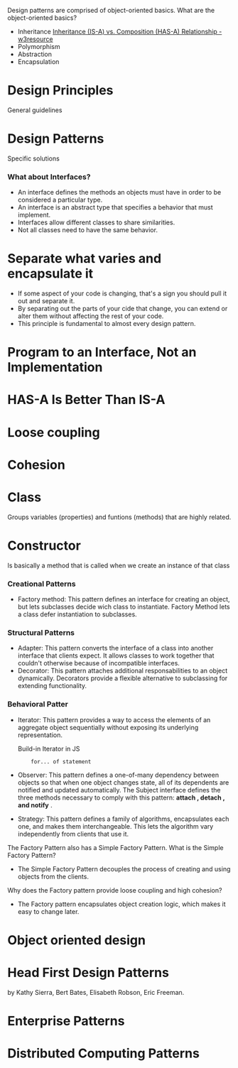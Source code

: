 Design patterns are comprised of object-oriented basics. What are the object-oriented basics?
* Inheritance [Inheritance (IS-A) vs. Composition (HAS-A) Relationship - w3resource](https://www.w3resource.com/java-tutorial/inheritance-composition-relationship.php)
* Polymorphism
* Abstraction
* Encapsulation

# Design Principles
General guidelines

# Design Patterns
Specific solutions

### What about Interfaces?
- An interface defines the methods an objects must have in order to be considered a particular type.
- An interface is an abstract type that specifies a behavior that must implement.
- Interfaces allow different classes to share similarities.
- Not all classes need to have the same behavior.


# Separate what varies and encapsulate it
- If some aspect of your code is changing, that's a sign you should pull it out and separate it.
- By separating out the parts of your cide that change, you can extend or alter them without affecting the rest of your code.
- This principle is fundamental to almost every design pattern.

# Program to an Interface, Not an Implementation

# HAS-A Is Better Than IS-A

# Loose coupling
# Cohesion

# Class
Groups variables (properties) and funtions (methods) that are highly related.

# Constructor
Is basically a method that is called when we create an instance of that class

### Creational Patterns
-	Factory method: This pattern defines an interface for creating an object, but lets subclasses decide wich class to instantiate. Factory Method lets a class defer instantiation to subclasses.

### Structural Patterns
- Adapter: This pattern converts the interface of a class into another interface that clients expect. It allows classes to work together that couldn't otherwise because of incompatible interfaces.
- Decorator: This pattern attaches additional responsabilities to an object dynamically. Decorators provide a flexible alternative to subclassing for extending functionality. 

### Behavioral Patter
- Iterator: This pattern provides a way to access the elements of an aggregate object sequentially without exposing its underlying representation.

	Build-in Iterator in JS
	```
		for... of statement	
	```
- Observer: This pattern defines a one-of-many dependency between objects so that when one object changes state, all of its dependents are notified and updated automatically.
	The Subject interface defines the three methods necessary to comply with this pattern: **attach , detach , and notify** .
- Strategy: This pattern defines a family of algorithms, encapsulates each one, and makes them interchangeable. This lets the algorithm vary independently from clients that use it.

The Factory Pattern also has a Simple Factory Pattern. What is the Simple Factory Pattern?
-   The Simple Factory Pattern decouples the process of creating and using objects from the clients.

Why does the Factory pattern provide loose coupling and high cohesion?
-   The Factory pattern encapsulates object creation logic, which makes it easy to change later.

# Object oriented design
# Head First Design Patterns
by Kathy Sierra, Bert Bates, Elisabeth Robson, Eric Freeman.

# Enterprise Patterns
# Distributed Computing Patterns
